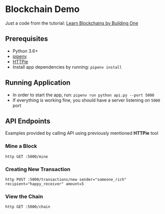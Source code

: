 # Blockchain Demo

Just a code from the tutorial: [Learn Blockchains by Building One](https://hackernoon.com/learn-blockchains-by-building-one-117428612f46)

## Prerequisites
- Python 3.6+
- [pipenv](https://docs.pipenv.org/)
- [HTTPie](https://httpie.org/)
- Install app dependencies by running: `pipenv install`

## Running Application

- In order to start the app, run: `pipenv run python api.py --port 5000`
- If everything is working fine, you should have a server listening on `5000` port

## API Endpoints

Examples provided by calling API using previously mentioned **HTTPie** tool

### Mine a Block
`http GET :5000/mine`

### Creating New Transaction
`http POST :5000/transactions/new sender="someone_rich" recipient="happy_receiver" amount=5`

### View the Chain
`http GET :5000/chain`



